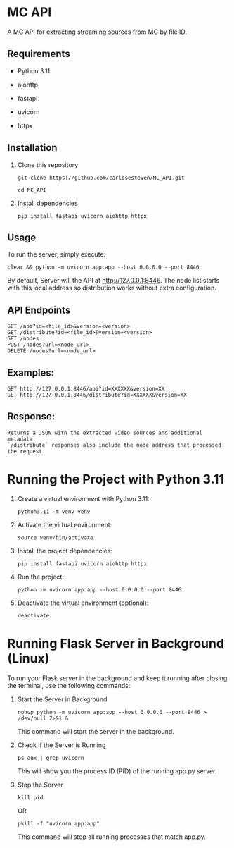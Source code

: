 # MC API

A MC API for extracting streaming sources from MC by file ID.

## Requirements

- Python 3.11

- aiohttp
- fastapi
- uvicorn
- httpx

## Installation

1. Clone this repository

       git clone https://github.com/carlosesteven/MC_API.git

       cd MC_API

3. Install dependencies

       pip install fastapi uvicorn aiohttp httpx

## Usage

To run the server, simply execute:

    clear && python -m uvicorn app:app --host 0.0.0.0 --port 8446

By default, Server will the API at http://127.0.0.1:8446.
The node list starts with this local address so distribution works without extra configuration.

## API Endpoints

    GET /api?id=<file_id>&version=<version>
    GET /distribute?id=<file_id>&version=<version>
    GET /nodes
    POST /nodes?url=<node_url>
    DELETE /nodes?url=<node_url>

## Examples:

    GET http://127.0.0.1:8446/api?id=XXXXXX&version=XX
    GET http://127.0.0.1:8446/distribute?id=XXXXXX&version=XX

## Response:

    Returns a JSON with the extracted video sources and additional metadata.
    `/distribute` responses also include the node address that processed the request.

# Running the Project with Python 3.11

1. Create a virtual environment with Python 3.11:

       python3.11 -m venv venv

2. Activate the virtual environment:

       source venv/bin/activate

3. Install the project dependencies:

       pip install fastapi uvicorn aiohttp httpx

4. Run the project:

       python -m uvicorn app:app --host 0.0.0.0 --port 8446

5. Deactivate the virtual environment (optional):

       deactivate

# Running Flask Server in Background (Linux)

To run your Flask server in the background and keep it running after closing the terminal, use the following commands:

1. Start the Server in Background

       nohup python -m uvicorn app:app --host 0.0.0.0 --port 8446 > /dev/null 2>&1 &

   This command will start the server in the background.

2. Check if the Server is Running

       ps aux | grep uvicorn

   This will show you the process ID (PID) of the running app.py server.

4. Stop the Server

       kill pid

   OR

       pkill -f "uvicorn app:app"

   This command will stop all running processes that match app.py.
